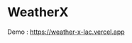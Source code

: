 # WeatherX
Demo : <a href="https://weather-x-lac.vercel.app" target="_blank">https://weather-x-lac.vercel.app<a/>
